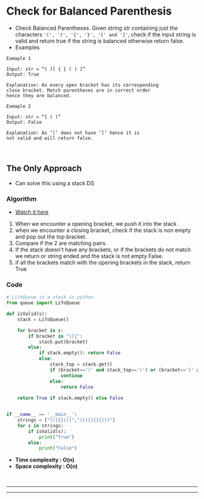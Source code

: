 # Check for Balanced Parenthesis

- Check Balanced Parentheses. Given string str containing just the characters `'(', ')', '{', '}', '[' and ']'`, check if the input string is valid and return true if the string is balanced otherwise return false.
- Examples 
```
Exmaple 1

Input: str = “( )[ { } ( ) ]”
Output: True

Explanation: As every open bracket has its corresponding 
close bracket. Match parentheses are in correct order 
hence they are balanced.
```
```
Exmaple 2

Input: str = “[ ( )”
Output: False

Explanation: As ‘[‘ does not have ‘]’ hence it is 
not valid and will return false.
```
<br>

## The Only Approach 

- Can solve this using a stack DS

### Algorithm 

- [Watch it here](https://youtu.be/wkDfsKijrZ8?si=nBeVbvkdnJwTAzSh&t=166)
1. When we encounter a opening bracket, we push it into the stack
2. when we encounter a closing bracket, check if the stack is non empty and pop out the top bracket.
3. Compare if the 2 are matching pairs. 
4. If the stack doesn't have any brackets, or if the brackets do not match we return or string ended and the stack is not empty False.
5. if all the brackets match with the opening brackets in the stack, return True

### Code 

```python 
# LifoQueue is a stack in python
from queue import LifoQueue

def isValid(s):
    stack = LifoQueue()

    for bracket in s:
        if bracket in "([{":
            stack.put(bracket)
        else:
            if stack.empty(): return False
            else:
                stack_top = stack.get()
                if (bracket==')' and stack_top=='(') or (bracket==']' and stack_top=='[') or (bracket=='}' and stack_top=='{'):
                    continue
                else:
                    return False
    
    return True if stack.empty() else False


if __name__ == '__main__':
    strings = ["()[{}()]","((([]{}{)))"]
    for s in strings:
        if isValid(s):
            print("True")
        else:
            print("False")
```
- **Time complexity : O(n)**
- **Space complexity : O(n)**

<br>

---
---